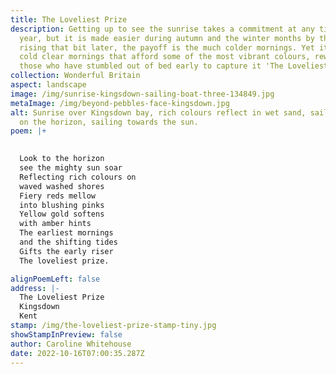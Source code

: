 ```yaml
---
title: The Loveliest Prize
description: Getting up to see the sunrise takes a commitment at any time of the
  year, but it is made easier during autumn and the winter months by the sun
  rising that bit later, the payoff is the much colder mornings. Yet it is these
  cold clear mornings that afford some of the most vibrant colours, rewarding
  those who have stumbled out of bed early to capture it 'The Loveliest Prize'
collection: Wonderful Britain
aspect: landscape
image: /img/sunrise-kingsdown-sailing-boat-three-134849.jpg
metaImage: /img/beyond-pebbles-face-kingsdown.jpg
alt: Sunrise over Kingsdown bay, rich colours reflect in wet sand, sailing boat
  on the horizon, sailing towards the sun.
poem: |+
  

  Look to the horizon 
  see the mighty sun soar
  Reflecting rich colours on
  waved washed shores
  Fiery reds mellow 
  into blushing pinks
  Yellow gold softens 
  with amber hints
  The earliest mornings
  and the shifting tides
  Gifts the early riser 
  The loveliest prize.

alignPoemLeft: false
address: |-
  The Loveliest Prize
  Kingsdown 
  Kent
stamp: /img/the-loveliest-prize-stamp-tiny.jpg
showStampInPreview: false
author: Caroline Whitehouse
date: 2022-10-16T07:00:35.287Z
---
```


